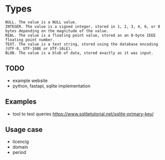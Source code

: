# Types 

    NULL. The value is a NULL value.
    INTEGER. The value is a signed integer, stored in 1, 2, 3, 4, 6, or 8 bytes depending on the magnitude of the value.
    REAL. The value is a floating point value, stored as an 8-byte IEEE floating point number.
    TEXT. The value is a text string, stored using the database encoding (UTF-8, UTF-16BE or UTF-16LE).
    BLOB. The value is a blob of data, stored exactly as it was input.
    
   
## TODO

+ example website
+ python, fastapi, sqlite implementation

## Examples
+ tool to test queries
https://www.sqlitetutorial.net/sqlite-primary-key/

## Usage case
+ licencig 
+ domain
+ period
